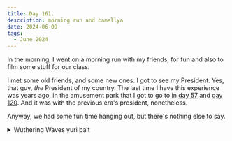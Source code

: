 ```yaml
---
title: Day 161.
description: morning run and camellya
date: 2024-06-09
tags: 
  - June 2024
---
```


In the morning, I went on a morning run with my friends, for fun and also to film some stuff for our class.

I met some old friends, and some new ones. I got to see my President. Yes, that guy, *the* President of my country. The last time I have this experience was years ago, in the amusement park that I got to go to in [day 57](https://alwaysnever25-blog.netlify.app/blog/day57/) and [day 120](https://alwaysnever25-blog.netlify.app/blog/day120/). And it was with the previous era's president, nonetheless.

Anyway, we had some fun time hanging out, but there's nothing else to say.

<details>
<summary>Wuthering Waves yuri bait</summary>

So, hello there Camellya!

<a href="https://imgur.com/9v1E22a"><img src="https://i.imgur.com/9v1E22a.png" title="source: imgur.com" width="500px" alt="Camellya x Rover yuribait #1"/></a>

Seen her before, but actually seeing her in my own game kinda intensifying this feeling that I have for her-

<a href="https://imgur.com/XMRheZH"><img src="https://i.imgur.com/XMRheZH.png" title="source: imgur.com" width="500px" alt="Camellya x Rover yuribait #2"/></a>

<a href="https://imgur.com/hUpczmU"><img src="https://i.imgur.com/hUpczmU.png" title="source: imgur.com" width="500px" alt="Camellya x Rover yuribait #3"/></a>

They're *really* close...

Oh, speaking of which, Verina! She's pretty cute.

<a href="https://imgur.com/LeVV1g8"><img src="https://i.imgur.com/LeVV1g8.png" title="source: imgur.com" width="500px" alt="Verina smile!"/></a>


</details>